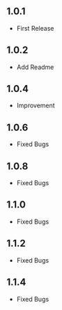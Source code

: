 ## 1.0.1
- First Release

## 1.0.2
- Add Readme

## 1.0.4
- Improvement

## 1.0.6
- Fixed Bugs

## 1.0.8
- Fixed Bugs

## 1.1.0
- Fixed Bugs

## 1.1.2
- Fixed Bugs

## 1.1.4
- Fixed Bugs
